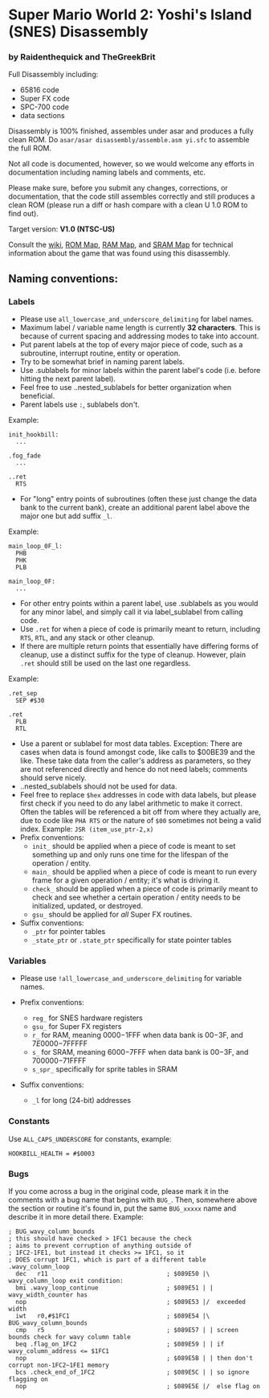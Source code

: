 # Super Mario World 2: Yoshi's Island (SNES) Disassembly

### by Raidenthequick and TheGreekBrit

Full Disassembly including:

- 65816 code
- Super FX code
- SPC-700 code
- data sections

Disassembly is 100% finished, assembles under asar and produces a fully clean ROM. Do `asar/asar disassembly/assemble.asm yi.sfc` to assemble the full ROM.

Not all code is documented, however, so we would welcome any efforts in documentation including naming labels and comments, etc.

Please make sure, before you submit any changes, corrections, or documentation, that the code still assembles correctly and still produces a clean ROM (please run a diff or hash compare with a clean U 1.0 ROM to find out).

Target version:
**V1.0 (NTSC-US)**

Consult the [wiki](https://github.com/Raidenthequick/yoshisisland-disassembly/wiki), [ROM Map](http://www.smwcentral.net/?p=nmap&m=yirom), [RAM Map](http://www.smwcentral.net/?p=nmap&m=yiram), and [SRAM Map](http://www.smwcentral.net/?p=nmap&m=yisram) for technical information about the game that was found using this disassembly.

## Naming conventions:

### Labels
- Please use `all_lowercase_and_underscore_delimiting` for label names.
- Maximum label / variable name length is currently **32 characters**. This is because of current spacing and addressing modes to take into account.
- Put parent labels at the top of every major piece of code, such as a subroutine, interrupt routine, entity or operation.
- Try to be somewhat brief in naming parent labels.
- Use .sublabels for minor labels within the parent label's code (i.e. before hitting the next parent label).
- Feel free to use ..nested_sublabels for better organization when beneficial.
- Parent labels use `:`, sublabels don't.

Example:

    init_hookbill:
      ...

    .fog_fade
      ...

    ..ret
      RTS


- For "long" entry points of subroutines (often these just change the data bank to the current bank), create an additional parent label above the major one but add suffix `_l`.

Example:

    main_loop_0F_l:
      PHB
      PHK
      PLB

    main_loop_0F:
      ...

- For other entry points within a parent label, use .sublabels as you would for any minor label, and simply call it via label_sublabel from calling code.
- Use `.ret` for when a piece of code is primarily meant to return, including `RTS`, `RTL`, and any stack or other cleanup.
- If there are multiple return points that essentially have differing forms of cleanup, use a distinct suffix for the type of cleanup. However, plain `.ret` should still be used on the last one regardless.

Example:

    .ret_sep
      SEP #$30

    .ret
      PLB
      RTL

- Use a parent or sublabel for most data tables. Exception: There are cases when data is found amongst code, like calls to $00BE39 and the like. These take data from the caller's address as parameters, so they are not referenced directly and hence do not need labels; comments should serve nicely.
- ..nested_sublabels should not be used for data.
- Feel free to replace `$hex` addresses in code with data labels, but please first check if you need to do any label arithmetic to make it correct. Often the tables will be referenced a bit off from where they actually are, due to code like `PHA RTS` or the nature of `$00` sometimes not being a valid index. Example: `JSR (item_use_ptr-2,x)`
- Prefix conventions:
  - `init_` should be applied when a piece of code is meant to set something up and only runs one time for the lifespan of the operation / entity.
  - `main_` should be applied when a piece of code is meant to run every frame for a given operation / entity; it's what is driving it.
  - `check_` should be applied when a piece of code is primarily meant to check and see whether a certain operation / entity needs to be initialized, updated, or destroyed.
  - `gsu_` should be applied for *all* Super FX routines.
- Suffix conventions:
  - `_ptr` for pointer tables
  - `_state_ptr` or `.state_ptr` specifically for state pointer tables

### Variables

- Please use `!all_lowercase_and_underscore_delimiting` for variable names.
- Prefix conventions:
  - `reg_` for SNES hardware registers
  - `gsu_` for Super FX registers
  - `r_` for RAM, meaning $0000-$1FFF when data bank is $00-$3F, and $7E0000-$7FFFFF
  - `s_` for SRAM, meaning $6000-$7FFF when data bank is $00-$3F, and $700000-$71FFFF
  - `s_spr_` specifically for sprite tables in SRAM

- Suffix conventions:
  - `_l` for long (24-bit) addresses

### Constants
Use `ALL_CAPS_UNDERSCORE` for constants, example:

    HOOKBILL_HEALTH = #$0003

### Bugs
If you come across a bug in the original code, please mark it in the comments with a bug name that begins with `BUG_`. Then, somewhere above the section or routine it's found in, put the same `BUG_xxxxx` name and describe it in more detail there. Example:

    ; BUG_wavy_column_bounds
    ; this should have checked > 1FC1 because the check
    ; aims to prevent corruption of anything outside of
    ; 1FC2-1FE1, but instead it checks >= 1FC1, so it
    ; DOES corrupt 1FC1, which is part of a different table
    .wavy_column_loop
      dec   r11                                 ; $089E50 |\  wavy_column_loop exit condition:
      bmi .wavy_loop_continue                   ; $089E51 | | wavy_width_counter has
      nop                                       ; $089E53 |/  exceeded width
      iwt   r0,#$1FC1                           ; $089E54 |\  BUG_wavy_column_bounds
      cmp   r5                                  ; $089E57 | | screen bounds check for wavy column table
      beq .flag_on_1FC2                         ; $089E59 | | if wavy_column_address <= $1FC1
      nop                                       ; $089E5B | | then don't corrupt non-1FC2~1FE1 memory
      bcs .check_end_of_1FC2                    ; $089E5C | | so ignore flagging on
      nop                                       ; $089E5E |/  else flag on
